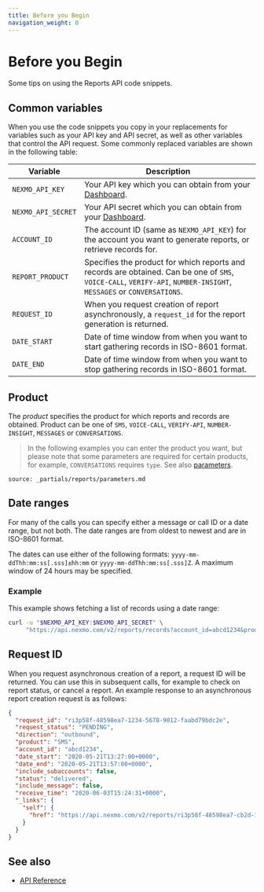 ```yaml
---
title: Before you Begin
navigation_weight: 0
---
```


# Before you Begin

Some tips on using the Reports API code snippets.

## Common variables

When you use the code snippets you copy in your replacements for variables such as your API key and API secret, as well as other variables that control the API request. Some commonly replaced variables are shown in the following table:

Variable | Description
----|----
`NEXMO_API_KEY` | Your API key which you can obtain from your [Dashboard](https://dashboard.nexmo.com/sign-in).
`NEXMO_API_SECRET` | Your API secret which you can obtain from your [Dashboard](https://dashboard.nexmo.com/sign-in).
`ACCOUNT_ID` | The account ID (same as `NEXMO_API_KEY`) for the account you want to generate reports, or retrieve records for.
`REPORT_PRODUCT` | Specifies the product for which reports and records are obtained. Can be one of `SMS`, `VOICE-CALL`, `VERIFY-API`, `NUMBER-INSIGHT`, `MESSAGES` or `CONVERSATIONS`.
`REQUEST_ID` | When you request creation of report asynchronously, a `request_id` for the report generation is returned.
`DATE_START` | Date of time window from when you want to start gathering records in ISO-8601 format.
`DATE_END` | Date of time window from when you want to stop gathering records in ISO-8601 format.

## Product

The _product_ specifies the product for which reports and records are obtained. Product can be one of `SMS`, `VOICE-CALL`, `VERIFY-API`, `NUMBER-INSIGHT`, `MESSAGES` or `CONVERSATIONS`.

> In the following examples you can enter the product you want, but please note that some parameters are required for certain products, for example, `CONVERSATIONS` requires `type`. See also [parameters](#parameters).

```partial
source: _partials/reports/parameters.md
```

## Date ranges

For many of the calls you can specify either a message or call ID or a date range, but not both. The date ranges are from oldest to newest and are in ISO-8601 format.

The dates can use either of the following formats: `yyyy-mm-ddThh:mm:ss[.sss]±hh:mm` or `yyyy-mm-ddThh:mm:ss[.sss]Z`. A maximum window of 24 hours may be specified.

### Example

This example shows fetching a list of records using a date range:

```sh
curl -u "$NEXMO_API_KEY:$NEXMO_API_SECRET" \
     "https://api.nexmo.com/v2/reports/records?account_id=abcd1234&product=MESSAGES&direction=outbound&date_start=2020-06-04T00:01:00Z&date_end=2020-06-04T00:02:00Z"
```

## Request ID

When you request asynchronous creation of a report, a request ID will be returned. You can use this in subsequent calls, for example to check on report status, or cancel a report. An example response to an asynchronous report creation request is as follows:

```json
{
  "request_id": "ri3p58f-48598ea7-1234-5678-9012-faabd79bdc2e",
  "request_status": "PENDING",
  "direction": "outbound",
  "product": "SMS",
  "account_id": "abcd1234",
  "date_start": "2020-05-21T13:27:00+0000",
  "date_end": "2020-05-21T13:57:00+0000",
  "include_subaccounts": false,
  "status": "delivered",
  "include_message": false,
  "receive_time": "2020-06-03T15:24:31+0000",
  "_links": {
    "self": {
      "href": "https://api.nexmo.com/v2/reports/ri3p58f-48598ea7-cb2d-1234-5678-fa1234567890"
    }
  }
}
```

## See also

* [API Reference](/api/reports)
